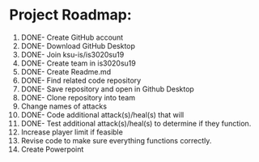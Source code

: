 # Project Roadmap:
1. DONE- Create GitHub account
2. DONE- Download GitHub Desktop
3. DONE- Join ksu-is/is3020su19
4. DONE- Create team in is3020su19
5. DONE- Create Readme.md
6. DONE- Find related code repository
7. DONE- Save repository and open in Github Desktop
8. DONE- Clone repository into team 
9. Change names of attacks
10. DONE- Code additional attack(s)/heal(s) that will 
11. DONE- Test additional attack(s)/heal(s) to determine if they function. 
12. Increase player limit if feasible
13. Revise code to make sure everything functions correctly. 
14. Create Powerpoint
